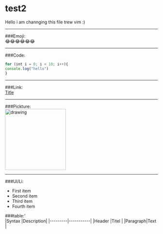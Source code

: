 
# test2
Hello i am channging this file trew vim :)

---

###Emoji:
<br>
:joy::joy::joy::joy::joy::joy:

---

###Code:
<br>
```js
for (int i = 0; i < 10; i++){
console.log("hello")
}
```

---

###Link:
<br>
[Title](https://www.example.com)

---

###Pickture:
<br>
<img src="https://github.githubassets.com/images/modules/logos_page/GitHub-Logo.png" alt="drawing" width="200px"/>

---

###Ul/Li:
<br>
- First item
- Second item
- Third item
- Fourth item

###table:'
<br>
|Syntax   |Description|
|---------|-----------|
|Header   |Titel      |
|Paragraph|Text       |
